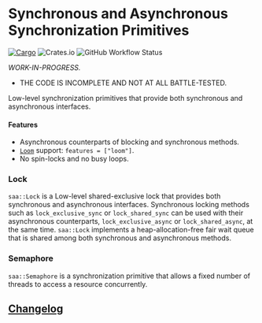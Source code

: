 # Synchronous and Asynchronous Synchronization Primitives

[![Cargo](https://img.shields.io/crates/v/saa)](https://crates.io/crates/saa)
![Crates.io](https://img.shields.io/crates/l/saa)
![GitHub Workflow Status](https://img.shields.io/github/actions/workflow/status/wvwwvwwv/synchronous-and-asynchronous/saa.yml?branch=main)

_WORK-IN-PROGRESS._

* THE CODE IS INCOMPLETE AND NOT AT ALL BATTLE-TESTED.

Low-level synchronization primitives that provide both synchronous and asynchronous interfaces.

#### Features

- Asynchronous counterparts of blocking and synchronous methods.
- [`Loom`](https://github.com/tokio-rs/loom) support: `features = ["loom"]`.
- No spin-locks and no busy loops.

### Lock

`saa::Lock` is a Low-level shared-exclusive lock that provides both synchronous and asynchronous interfaces. Synchronous locking methods such as `lock_exclusive_sync` or `lock_shared_sync` can be used with their asynchronous counterparts, `lock_exclusive_async` or `lock_shared_async`, at the same time. `saa::Lock` implements a heap-allocation-free fair wait queue that is shared among both synchronous and asynchronous methods.

### Semaphore

`saa::Semaphore` is a synchronization primitive that allows a fixed number of threads to access a resource concurrently.

## [Changelog](https://github.com/wvwwvwwv/synchronous-and-asynchronous/blob/main/CHANGELOG.md)
